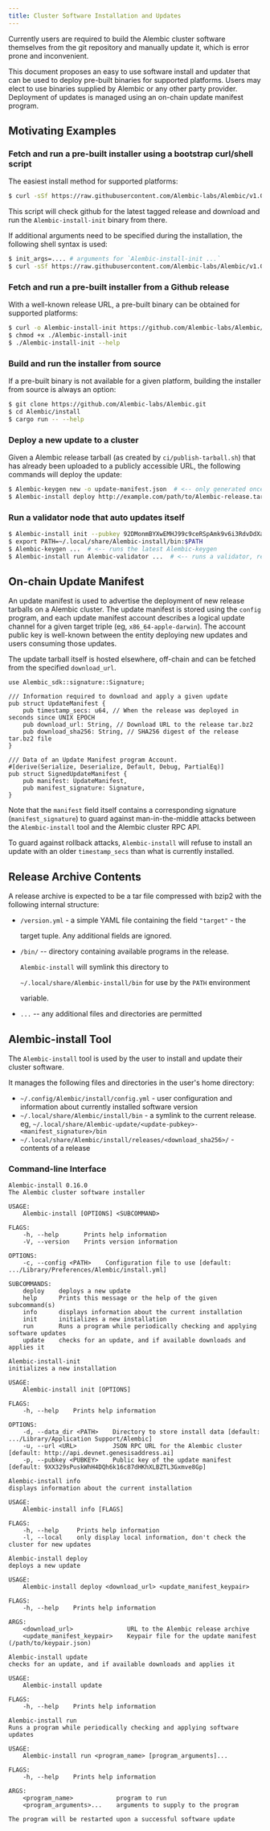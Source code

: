 ```yaml
---
title: Cluster Software Installation and Updates
---
```


Currently users are required to build the Alembic cluster software themselves from the git repository and manually update it, which is error prone and inconvenient.

This document proposes an easy to use software install and updater that can be used to deploy pre-built binaries for supported platforms. Users may elect to use binaries supplied by Alembic or any other party provider. Deployment of updates is managed using an on-chain update manifest program.

## Motivating Examples

### Fetch and run a pre-built installer using a bootstrap curl/shell script

The easiest install method for supported platforms:

```bash
$ curl -sSf https://raw.githubusercontent.com/Alembic-labs/Alembic/v1.0.0/install/Alembic-install-init.sh | sh
```

This script will check github for the latest tagged release and download and run the `Alembic-install-init` binary from there.

If additional arguments need to be specified during the installation, the following shell syntax is used:

```bash
$ init_args=.... # arguments for `Alembic-install-init ...`
$ curl -sSf https://raw.githubusercontent.com/Alembic-labs/Alembic/v1.0.0/install/Alembic-install-init.sh | sh -s - ${init_args}
```

### Fetch and run a pre-built installer from a Github release

With a well-known release URL, a pre-built binary can be obtained for supported platforms:

```bash
$ curl -o Alembic-install-init https://github.com/Alembic-labs/Alembic/releases/download/v1.0.0/Alembic-install-init-x86_64-apple-darwin
$ chmod +x ./Alembic-install-init
$ ./Alembic-install-init --help
```

### Build and run the installer from source

If a pre-built binary is not available for a given platform, building the installer from source is always an option:

```bash
$ git clone https://github.com/Alembic-labs/Alembic.git
$ cd Alembic/install
$ cargo run -- --help
```

### Deploy a new update to a cluster

Given a Alembic release tarball \(as created by `ci/publish-tarball.sh`\) that has already been uploaded to a publicly accessible URL, the following commands will deploy the update:

```bash
$ Alembic-keygen new -o update-manifest.json  # <-- only generated once, the public key is shared with users
$ Alembic-install deploy http://example.com/path/to/Alembic-release.tar.bz2 update-manifest.json
```

### Run a validator node that auto updates itself

```bash
$ Alembic-install init --pubkey 92DMonmBYXwEMHJ99c9ceRSpAmk9v6i3RdvDdXaVcrfj  # <-- pubkey is obtained from whoever is deploying the updates
$ export PATH=~/.local/share/Alembic-install/bin:$PATH
$ Alembic-keygen ...  # <-- runs the latest Alembic-keygen
$ Alembic-install run Alembic-validator ...  # <-- runs a validator, restarting it as necessary when an update is applied
```

## On-chain Update Manifest

An update manifest is used to advertise the deployment of new release tarballs on a Alembic cluster. The update manifest is stored using the `config` program, and each update manifest account describes a logical update channel for a given target triple \(eg, `x86_64-apple-darwin`\). The account public key is well-known between the entity deploying new updates and users consuming those updates.

The update tarball itself is hosted elsewhere, off-chain and can be fetched from the specified `download_url`.

```text
use Alembic_sdk::signature::Signature;

/// Information required to download and apply a given update
pub struct UpdateManifest {
    pub timestamp_secs: u64, // When the release was deployed in seconds since UNIX EPOCH
    pub download_url: String, // Download URL to the release tar.bz2
    pub download_sha256: String, // SHA256 digest of the release tar.bz2 file
}

/// Data of an Update Manifest program Account.
#[derive(Serialize, Deserialize, Default, Debug, PartialEq)]
pub struct SignedUpdateManifest {
    pub manifest: UpdateManifest,
    pub manifest_signature: Signature,
}
```

Note that the `manifest` field itself contains a corresponding signature \(`manifest_signature`\) to guard against man-in-the-middle attacks between the `Alembic-install` tool and the Alembic cluster RPC API.

To guard against rollback attacks, `Alembic-install` will refuse to install an update with an older `timestamp_secs` than what is currently installed.

## Release Archive Contents

A release archive is expected to be a tar file compressed with bzip2 with the following internal structure:

- `/version.yml` - a simple YAML file containing the field `"target"` - the

  target tuple. Any additional fields are ignored.

- `/bin/` -- directory containing available programs in the release.

  `Alembic-install` will symlink this directory to

  `~/.local/share/Alembic-install/bin` for use by the `PATH` environment

  variable.

- `...` -- any additional files and directories are permitted

## Alembic-install Tool

The `Alembic-install` tool is used by the user to install and update their cluster software.

It manages the following files and directories in the user's home directory:

- `~/.config/Alembic/install/config.yml` - user configuration and information about currently installed software version
- `~/.local/share/Alembic/install/bin` - a symlink to the current release. eg, `~/.local/share/Alembic-update/<update-pubkey>-<manifest_signature>/bin`
- `~/.local/share/Alembic/install/releases/<download_sha256>/` - contents of a release

### Command-line Interface

```text
Alembic-install 0.16.0
The Alembic cluster software installer

USAGE:
    Alembic-install [OPTIONS] <SUBCOMMAND>

FLAGS:
    -h, --help       Prints help information
    -V, --version    Prints version information

OPTIONS:
    -c, --config <PATH>    Configuration file to use [default: .../Library/Preferences/Alembic/install.yml]

SUBCOMMANDS:
    deploy    deploys a new update
    help      Prints this message or the help of the given subcommand(s)
    info      displays information about the current installation
    init      initializes a new installation
    run       Runs a program while periodically checking and applying software updates
    update    checks for an update, and if available downloads and applies it
```

```text
Alembic-install-init
initializes a new installation

USAGE:
    Alembic-install init [OPTIONS]

FLAGS:
    -h, --help    Prints help information

OPTIONS:
    -d, --data_dir <PATH>    Directory to store install data [default: .../Library/Application Support/Alembic]
    -u, --url <URL>          JSON RPC URL for the Alembic cluster [default: http://api.devnet.genesisaddress.ai]
    -p, --pubkey <PUBKEY>    Public key of the update manifest [default: 9XX329sPuskWhH4DQh6k16c87dHKhXLBZTL3Gxmve8Gp]
```

```text
Alembic-install info
displays information about the current installation

USAGE:
    Alembic-install info [FLAGS]

FLAGS:
    -h, --help     Prints help information
    -l, --local    only display local information, don't check the cluster for new updates
```

```text
Alembic-install deploy
deploys a new update

USAGE:
    Alembic-install deploy <download_url> <update_manifest_keypair>

FLAGS:
    -h, --help    Prints help information

ARGS:
    <download_url>               URL to the Alembic release archive
    <update_manifest_keypair>    Keypair file for the update manifest (/path/to/keypair.json)
```

```text
Alembic-install update
checks for an update, and if available downloads and applies it

USAGE:
    Alembic-install update

FLAGS:
    -h, --help    Prints help information
```

```text
Alembic-install run
Runs a program while periodically checking and applying software updates

USAGE:
    Alembic-install run <program_name> [program_arguments]...

FLAGS:
    -h, --help    Prints help information

ARGS:
    <program_name>            program to run
    <program_arguments>...    arguments to supply to the program

The program will be restarted upon a successful software update
```
